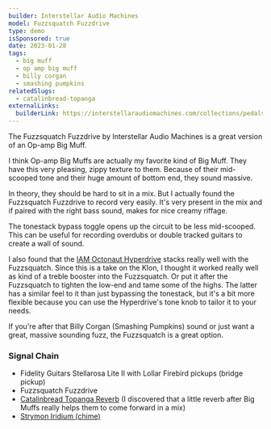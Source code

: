 ```yaml
---
builder: Interstellar Audio Machines
model: Fuzzsquatch Fuzzdrive
type: demo
isSponsored: true
date: 2023-01-28
tags:
  - big muff
  - op amp big muff
  - billy corgan
  - smashing pumpkins
relatedSlugs:
  - catalinbread-topanga
externalLinks:
  builderLink: https://interstellaraudiomachines.com/collections/pedals/products/fuzzsquatch-fuzzdrive
---
```


The Fuzzsquatch Fuzzdrive by Interstellar Audio Machines is a great version of an Op-amp Big Muff.

I think Op-amp Big Muffs are actually my favorite kind of Big Muff. They have this very pleasing, zippy texture to them. Because of their mid-scooped tone and their huge amount of bottom end, they sound massive.

In theory, they should be hard to sit in a mix. But I actually found the Fuzzsquatch Fuzzdrive to record very easily. It's very present in the mix and if paired with the right bass sound, makes for nice creamy riffage.

The tonestack bypass toggle opens up the circuit to be less mid-scooped. This can be useful for recording overdubs or double tracked guitars to create a wall of sound.

I also found that the [IAM Octonaut Hyperdrive](/demos/interstellar-audio-machines-octonaut-hyperdrive) stacks really well with the Fuzzsquatch. Since this is a take on the Klon, I thought it worked really well as kind of a treble booster into the Fuzzsquatch. Or put it after the Fuzzsquatch to tighten the low-end and tame some of the highs. The latter has a similar feel to it than just bypassing the tonestack, but it's a bit more flexible because you can use the Hyperdrive's tone knob to tailor it to your needs.

If you're after that Billy Corgan (Smashing Pumpkins) sound or just want a great, massive sounding fuzz, the Fuzzsquatch is a great option.

### Signal Chain

- Fidelity Guitars Stellarosa Lite II with Lollar Firebird pickups (bridge pickup)
- Fuzzsquatch Fuzzdrive
- [Catalinbread Topanga Reverb](/demos/catalinbread-topanga) (I discovered that a little reverb after Big Muffs really helps them to come forward in a mix)
- [Strymon Iridium (chime)](/demos/strymon-iridium)
